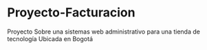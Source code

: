 # Proyecto-Facturacion
Proyecto Sobre una sistemas web administrativo para una tienda de tecnología Ubicada en Bogotá
